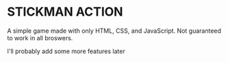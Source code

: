 # STICKMAN ACTION
A simple game made with only HTML, CSS, and JavaScript. Not guaranteed to work in all broswers.

I'll probably add some more features later
